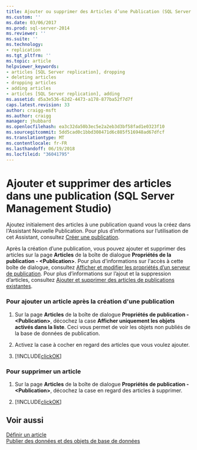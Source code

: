```yaml
---
title: Ajouter ou supprimer des Articles d’une Publication (SQL Server Management Studio) | Documents Microsoft
ms.custom: ''
ms.date: 03/06/2017
ms.prod: sql-server-2014
ms.reviewer: ''
ms.suite: ''
ms.technology:
- replication
ms.tgt_pltfrm: ''
ms.topic: article
helpviewer_keywords:
- articles [SQL Server replication], dropping
- deleting articles
- dropping articles
- adding articles
- articles [SQL Server replication], adding
ms.assetid: d5a3e536-62d2-4473-a178-877ba52f7d7f
caps.latest.revision: 33
author: craigg-msft
ms.author: craigg
manager: jhubbard
ms.openlocfilehash: ea3c32da50b3ec5e2a2eb3d3bf58fad1e0323f10
ms.sourcegitcommit: 5dd5cad0c1bbd308471d6c885f516948ad67dfcf
ms.translationtype: MT
ms.contentlocale: fr-FR
ms.lasthandoff: 06/19/2018
ms.locfileid: "36041795"
---
```

# <a name="add-articles-to-and-drop-articles-from-a-publication-sql-server-management-studio"></a>Ajouter et supprimer des articles dans une publication (SQL Server Management Studio)
  Ajoutez initialement des articles à une publication quand vous la créez dans l'Assistant Nouvelle Publication. Pour plus d’informations sur l’utilisation de cet Assistant, consultez [Créer une publication](create-a-publication.md).  
  
 Après la création d’une publication, vous pouvez ajouter et supprimer des articles sur la page **Articles** de la boîte de dialogue **Propriétés de la publication - \<Publication>**. Pour plus d'informations sur l'accès à cette boîte de dialogue, consultez [Afficher et modifier les propriétés d’un serveur de publication](view-and-modify-publication-properties.md). Pour plus d’informations sur l’ajout et la suppression d’articles, consultez [Ajouter et supprimer des articles de publications existantes](add-articles-to-and-drop-articles-from-existing-publications.md).  
  
### <a name="to-add-an-article-after-a-publication-is-created"></a>Pour ajouter un article après la création d'une publication  
  
1.  Sur la page **Articles** de la boîte de dialogue **Propriétés de publication - \<Publication>**, décochez la case **Afficher uniquement les objets activés dans la liste**. Ceci vous permet de voir les objets non publiés de la base de données de publication.  
  
2.  Activez la case à cocher en regard des articles que vous voulez ajouter.  
  
3.  [!INCLUDE[clickOK](../../../includes/clickok-md.md)]  
  
### <a name="to-delete-an-article"></a>Pour supprimer un article  
  
1.  Sur la page **Articles** de la boîte de dialogue **Propriétés de publication - \<Publication>**, décochez la case en regard des articles à supprimer.  
  
2.  [!INCLUDE[clickOK](../../../includes/clickok-md.md)]  
  
## <a name="see-also"></a>Voir aussi  
 [Définir un article](define-an-article.md)   
 [Publier des données et des objets de base de données](publish-data-and-database-objects.md)  
  
  